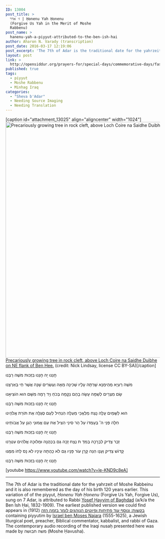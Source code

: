 ```yaml
---
ID: 13004
post_title: >
  ז׳ אדר | Ḥonenu Yah Ḥonenu
  (Forgive Us Yah in the Merit of Moshe
  Rabbenu)
post_name: >
  hanenu-yah-a-piyyut-attributed-to-the-ben-ish-hai
author: Aharon N. Varady (transcription)
post_date: 2016-03-17 12:19:06
post_excerpt: 'The 7th of Adar is the traditional date for the yahrzeit of Moshe Rabbeinu and it is also remembered as the day of his birth 120 years earlier. This variation of of the piyyut, <em>Hanenu Yah Hanenu</em> (Forgive Us Yah, Forgive Us), sung on 7 Adar, is attributed to Rabbi Yosef Ḥayyim of Baghdad (the Ben Ish Ḥai, 1832-1909). The earliest published version we could find appears in <a href="http://www.worldcat.org/title/bakashot-ve-nosaf-petihot-u-fiyutim-ha-nohagim-lomar-ba-zeman-ha-zeh/oclc/30681158?referer=di&ht=edition">בקשות: ונוסף עוד פתיחות ופיוטים הנוהגים לומר בזמה הזה</a> (1912) containing piyyutim by <a href="https://en.wikipedia.org/wiki/Israel_ben_Moses_Najara">Israel ben Moses Najara</a> (1555-1625), a Jewish liturgical poet, preacher, Biblical commentator, kabbalist, and rabbi of Gaza. The contemporary audio recording of the Iraqi nusaḥ presented here was made by משה חבושה (Moshe Ḥavusha).'
layout: post
link: >
  http://opensiddur.org/prayers-for/special-days/commemorative-days/fast-days/sheva-badar/hanenu-yah-a-piyyut-attributed-to-the-ben-ish-hai/
published: true
tags:
  - piyyut
  - Moshe Rabbenu
  - Minhag Iraq
categories:
  - "Sheva b'Adar"
  - Needing Source Imaging
  - Needing Translation
---
```

[caption id="attachment_13025" align="aligncenter" width="1024"]<a href="http://opensiddur.org/wp-content/uploads/2016/03/geograph-1680097-by-Nick-Lindsay.jpg" rel="attachment wp-att-13025"><img src="http://opensiddur.org/wp-content/uploads/2016/03/geograph-1680097-by-Nick-Lindsay.jpg" alt="Precariously growing tree in rock cleft, above Loch Coire na Saidhe Duibhe on NE flank of Ben Hee. (credit: Nick Lindsay, license CC BY-SA)" width="1024" height="768" class="size-full wp-image-13025" /></a> <a href="http://www.geograph.org.uk/more.php?id=1680097">Precariously growing tree in rock cleft, above Loch Coire na Saidhe Duibhe on NE flank of Ben Hee.</a> (credit: Nick Lindsay, license CC BY-SA)[/caption]

<div class="liturgy">
חׇנֵּנוּ יָהּ חׇנֵּנוּ בִּזְכוּת משֶׁה רַבֵּנוּ 

משֶׁה רַעְיָא מְהֵימְנָא שָׁרְתָה עָלָיו שְׁכִינָה
מֵאָה וְעֶשְׂרִים שָׁנָה אֲשֶׁר חַי בְּאַרְצֵנוּ

שָׂם מִצְרַיִם לְשַׁמָּה עָשָׂה בָהֶם נְקָמָה
בְּכֹחַ וְיָד רָמָה מִשָּׁם הוּא הוֹצִיאָנוּ

חׇנֵּנוּ יָהּ חׇנֵּנוּ בִּזְכוּת משֶׁה רַבֵּנוּ 

הוּא לַשָּׁמַיִם עָלָה נָצַח מַלְאֲכֵי מַעְלָה
הִנְחִיל לְעַם סְגֻלָּה אֶת תּוֹרַת אֱלֹהֵינוּ

חִלָּה פְּנֵי ה' בְּעָמְדוֹ עַל הַר סִינַי
הִצִּיל אֶת עַם אֱמוּנַי הֵגֵן עַל אֲבוֹתֵינוּ

חׇנֵּנוּ יָהּ חׇנֵּנוּ בִּזְכוּת משֶׁה רַבֵּנוּ 

זֵכֶר צַדִּיק לִבְרָכָהּ בְּמִדַּ ת נֶצַח זָכָה
גַּם בִּכְהֻנָּה וּמְלוּכָה אֱלֹהִים עִטְּרָנוּ

קָדוֹשׁ צַדִּיק וְעָנָו הִנֵּה קָרַן עוֹר פָּנָיו
גַּם לֹא כָהֲתָה עֵינָיו לֹא נָס לֵחוֹ מִמֶּנּוּ

חׇנֵּנוּ יָהּ חׇנֵּנוּ בִּזְכוּת משֶׁה רַבֵּנוּ 
</div>

[youtube https://www.youtube.com/watch?v=le-KND9c8eA]

<hr />
The 7th of Adar is the traditional date for the yahrzeit of Moshe Rabbeinu and it is also remembered as the day of his birth 120 years earlier. This variation of of the piyyut, <em>Ḥonenu Yah Ḥonenu</em> (Forgive Us Yah, Forgive Us), sung on 7 Adar, is attributed to Rabbi <a href="https://en.wikipedia.org/wiki/Yosef_Hayyim">Yosef Ḥayyim of Baghdad</a> (a/k/a the Ben Ish Ḥai, 1832-1909). The earliest published version we could find appears in <a href="http://www.worldcat.org/title/bakashot-ve-nosaf-petihot-u-fiyutim-ha-nohagim-lomar-ba-zeman-ha-zeh/oclc/30681158?referer=di&ht=edition">בקשות: ונוסף עוד פתיחות ופיוטים הנוהגים לומר בזמה הזה</a> (1912) containing piyyutim by <a href="https://en.wikipedia.org/wiki/Israel_ben_Moses_Najara">Israel ben Moses Najara</a> (1555-1625), a Jewish liturgical poet, preacher, Biblical commentator, kabbalist, and rabbi of Gaza. The contemporary audio recording of the Iraqi nusaḥ presented here was made by משה חבושה (Moshe Ḥavusha).